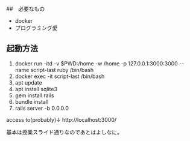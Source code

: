 ##　必要なもの
- docker
- プログラミング愛

## 起動方法
1. docker run -itd -v $PWD:/home -w /home -p 127.0.0.1:3000:3000 --name script-last ruby /bin/bash
2. docker exec -it script-last /bin/bash
3. apt update
4. apt install sqlite3
5. gem install rails
6. bundle install
7. rails server -b 0.0.0.0

access to(probably)↓
http://localhost:3000/ 

基本は授業スライド通りなのであとはよしなに。
